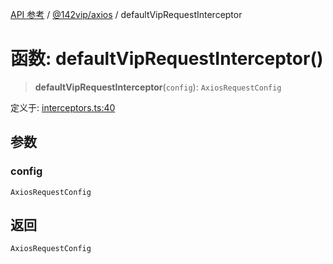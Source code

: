 [API 参考](../../../index.md) / [@142vip/axios](../index.md) / defaultVipRequestInterceptor

# 函数: defaultVipRequestInterceptor()

> **defaultVipRequestInterceptor**(`config`): `AxiosRequestConfig`

定义于: [interceptors.ts:40](https://github.com/142vip/core-x/blob/bdff6769b69266ddfe7392709afaa643b39c00f4/packages/axios/src/interceptors.ts#L40)

## 参数

### config

`AxiosRequestConfig`

## 返回

`AxiosRequestConfig`
